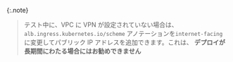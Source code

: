 {:.note}
> 
> テスト中に、VPC に VPN が設定されていない場合は、`alb.ingress.kubernetes.io/scheme` アノテーションを`internet-facing` に変更してパブリック IP アドレスを追加できます。これは、 **デプロイが長期間にわたる場合にはお勧めできません**

